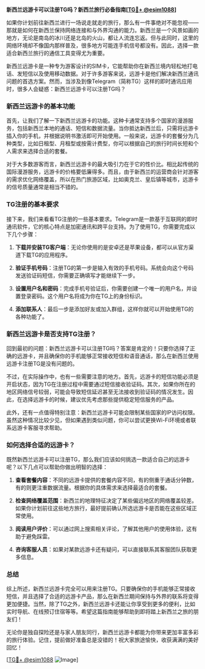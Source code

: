 **新西兰远游卡可以注册TG吗？新西兰旅行必备指南[[TG💪+ @esim1088](https://t.me/s/esim1088)]**

如果你计划前往新西兰进行一场说走就走的旅行，那么有一件事绝对不能忽视——那就是如何在新西兰保持网络连接和与外界沟通的能力。新西兰是一个风景如画的地方，无论是南岛的冰川还是北岛的火山，都让人流连忘返。但与此同时，这里的网络环境却不像国内那样普及，很多地方可能连手机信号都没有。因此，选择一款适合新西兰旅行的通信工具变得尤为重要。

新西兰远游卡是一种专为游客设计的SIM卡，它能帮助你在新西兰境内轻松地打电话、发短信以及使用移动数据。对于许多游客来说，远游卡是他们解决新西兰通讯问题的首选方案。然而，当涉及到像Telegram（简称TG）这样的即时通讯应用时，很多人会疑惑：新西兰远游卡可以注册TG吗？

### 新西兰远游卡的基本功能

首先，让我们了解一下新西兰远游卡的功能。这种卡通常支持多个国家的漫游服务，包括新西兰本地的通话、短信和数据流量。当你抵达新西兰后，只需将远游卡插入你的手机，并根据说明书激活即可开始使用。一般来说，远游卡的套餐分为几种类型，比如日租型、月租型或按需计费型，你可以根据自己的旅行时间长短和个人需求来选择合适的套餐。

对于大多数游客而言，新西兰远游卡的最大吸引力在于它的性价比。相比起传统的国际漫游服务，远游卡的价格要低廉得多。而且，由于新西兰的运营商会针对游客的需求优化网络覆盖，所以在热门旅游区域，比如奥克兰、皇后镇等城市，远游卡的信号质量通常是相当不错的。

### TG注册的基本要求

接下来，我们来看看TG注册的一些基本要求。Telegram是一款基于互联网的即时通讯软件，它的核心特点是加密通讯和跨平台支持。为了使用TG，你需要完成以下几个步骤：

1. **下载并安装TG客户端**：无论你使用的是安卓还是苹果设备，都可以从官方渠道下载TG的应用程序。
   
2. **验证手机号码**：注册TG的第一步是输入有效的手机号码。系统会向这个号码发送验证码短信，你需要正确填写才能继续下一步。
   
3. **设置用户名和密码**：完成手机号验证后，你需要创建一个唯一的用户名，并设置登录密码。这个用户名将成为你在TG上的身份标识。

4. **添加联系人**：最后一步是添加好友或加入群组，这样你就可以开始使用TG的各种功能了。

### 新西兰远游卡是否支持TG注册？

回到最初的问题：新西兰远游卡可以注册TG吗？答案是肯定的！只要你选择了正确的远游卡，并且确保你的手机能够正常接收短信和语音通话，那么在新西兰使用远游卡注册TG是没有问题的。

不过，在实际操作中，也有一些需要注意的地方。首先，远游卡的短信功能必须是开启状态，因为TG在注册过程中需要通过短信接收验证码。其次，如果你所在的地区网络信号较弱，可能会导致短信延迟甚至无法接收到验证码的情况发生。因此，在选择远游卡的时候，建议优先考虑那些提供稳定短信服务的产品。

此外，还有一点值得特别注意：新西兰远游卡可能会限制某些国家的IP访问权限。虽然这种情况比较少见，但如果遇到类似问题，你可以尝试更换Wi-Fi环境或者联系远游卡客服寻求帮助。

### 如何选择合适的远游卡？

既然新西兰远游卡可以注册TG，那么我们应该如何挑选一款适合自己的远游卡呢？以下几点可以帮助你做出明智的选择：

1. **查看套餐内容**：不同的远游卡提供的套餐内容不同，有的侧重于通话分钟数，有的则更注重数据流量。根据你的具体需求来选择最适合的套餐。

2. **检查网络覆盖范围**：新西兰的地理特征决定了某些偏远地区的网络覆盖较差。如果你计划前往这些地方旅行，最好提前确认所选远游卡是否能在这些区域正常使用。

3. **阅读用户评价**：可以通过网上搜索相关评论，了解其他用户的使用体验，这有助于避免踩雷。

4. **咨询客服人员**：如果对某款远游卡还有疑问，可以直接联系其客服团队获取更多信息。

### 总结

综上所述，新西兰远游卡完全可以用来注册TG。只要确保你的手机能够正常接收短信，并且选择了合适的远游卡产品，那么在新西兰期间保持与外界的联系将变得更加便捷。当然，除了TG之外，新西兰远游卡还能让你享受到更多的便利，比如实时导航、在线预订住宿等等。希望这篇指南能够帮助到即将踏上新西兰之旅的朋友们！

无论你是独自探险还是与家人朋友同行，新西兰远游卡都能为你带来更加丰富多彩的旅行体验。记住，提前做好准备总是没错的！祝大家旅途愉快，收获满满的美好回忆！

[[TG💪+ @esim1088](https://t.me/s/esim1088) ![Image](https://i.postimg.cc/4NQfJmqS/Snipaste-2025-05-13-00-14-12.png)]